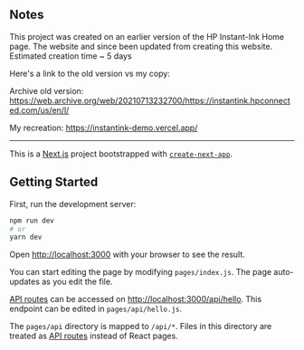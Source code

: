 ## Notes

This project was created on an earlier version of the HP Instant-Ink Home page. The website and since been updated from creating this website. Estimated creation time ~ 5 days

Here's a link to the old version vs my copy:

Archive old version: https://web.archive.org/web/20210713232700/https://instantink.hpconnected.com/us/en/l/

My recreation: https://instantink-demo.vercel.app/
_________________________________________________________________________________________________________________________________________________________________________________

This is a [Next.js](https://nextjs.org/) project bootstrapped with [`create-next-app`](https://github.com/vercel/next.js/tree/canary/packages/create-next-app).

## Getting Started

First, run the development server:

```bash
npm run dev
# or
yarn dev
```

Open [http://localhost:3000](http://localhost:3000) with your browser to see the result.

You can start editing the page by modifying `pages/index.js`. The page auto-updates as you edit the file.

[API routes](https://nextjs.org/docs/api-routes/introduction) can be accessed on [http://localhost:3000/api/hello](http://localhost:3000/api/hello). This endpoint can be edited in `pages/api/hello.js`.

The `pages/api` directory is mapped to `/api/*`. Files in this directory are treated as [API routes](https://nextjs.org/docs/api-routes/introduction) instead of React pages.
